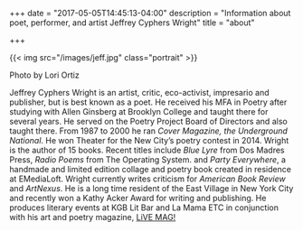 +++
date = "2017-05-05T14:45:13-04:00"
description = "Information about poet, performer, and artist Jeffrey Cyphers Wright"
title = "about"

+++

{{< img src="/images/jeff.jpg" class="portrait" >}}
<p>Photo by Lori Ortiz</p>

Jeffrey Cyphers Wright is an artist, critic, eco-activist, impresario and publisher, but is best known as a poet. He received his MFA in Poetry after studying with Allen Ginsberg at Brooklyn College and taught there for several years. He served on the Poetry Project Board of Directors and also taught there. From 1987 to 2000 he ran *Cover Magazine, the Underground National*. He won Theater for the New City’s poetry contest in 2014. Wright is the author of 15 books. Recent titles include *Blue Lyre* from Dos Madres Press, *Radio Poems* from The Operating System. and *Party Everywhere*, a handmade and limited edition collage and poetry book created in residence at EMediaLoft. Wright currently writes criticism for *American Book Review* and *ArtNexus*. He is a long time resident of the East Village in New York City and recently won a Kathy Acker Award for writing and publishing. He produces literary events at KGB Lit Bar and La Mama ETC in conjunction with his art and poetry magazine, [LiVE MAG!](http://livemag.org)

